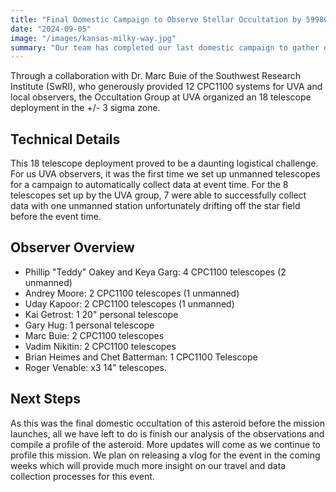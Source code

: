 ```yaml
---
title: "Final Domestic Campaign to Observe Stellar Occultation by 59980 1999 SG6"
date: "2024-09-05"
image: "/images/kansas-milky-way.jpg"
summary: "Our team has completed our last domestic campaign to gather data to profile this target of the MBR Explorer mission set to launch March 2028."
---
```


Through a collaboration with Dr. Marc Buie of the Southwest Research Institute (SwRI), who generously provided 12 CPC1100 systems for UVA and local observers, the Occultation Group at UVA organized an 18 telescope deployment in the +/- 3 sigma zone. 


## Technical Details
This 18 telescope deployment proved to be a daunting logistical challenge. For us UVA observers, it was the first time we set up unmanned telescopes for a campaign to automatically collect data at event time. For the 8 telescopes set up by the UVA group, 7 were able to successfully collect data with one unmanned station unfortunately drifting off the star field before the event time. 

## Observer Overview

- Phillip "Teddy" Oakey and Keya Garg: 4 CPC1100 telescopes (2 unmanned)
- Andrey Moore: 2 CPC1100 telescopes (1 unmanned)
- Uday Kapoor: 2 CPC1100 telescopes (1 unmanned)
- Kai Getrost: 1 20" personal telescope
- Gary Hug: 1 personal telescope
- Marc Buie: 2 CPC1100 telescopes 
- Vadim Nikitin: 2 CPC1100 telescopes
- Brian Heimes and Chet Batterman: 1 CPC1100 Telescope
- Roger Venable: x3 14" telescopes. 

## Next Steps

As this was the final domestic occultation of this asteroid before the mission launches, all we have left to do is finish our analysis of the observations and compile a profile of the asteroid. More updates will come as we continue to profile this mission. We plan on releasing a vlog for the event in the coming weeks which will provide much more insight on our travel and data collection processes for this event. 

